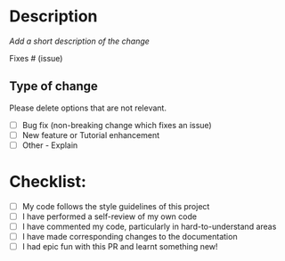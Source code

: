 # Description
 _Add a short description of the change_

Fixes # (issue) 

## Type of change

Please delete options that are not relevant.

- [ ] Bug fix (non-breaking change which fixes an issue)
- [ ] New feature or Tutorial enhancement
- [ ] Other - Explain

# Checklist:

- [ ] My code follows the style guidelines of this project
- [ ] I have performed a self-review of my own code
- [ ] I have commented my code, particularly in hard-to-understand areas
- [ ] I have made corresponding changes to the documentation
- [ ] I had epic fun with this PR and learnt something new!
